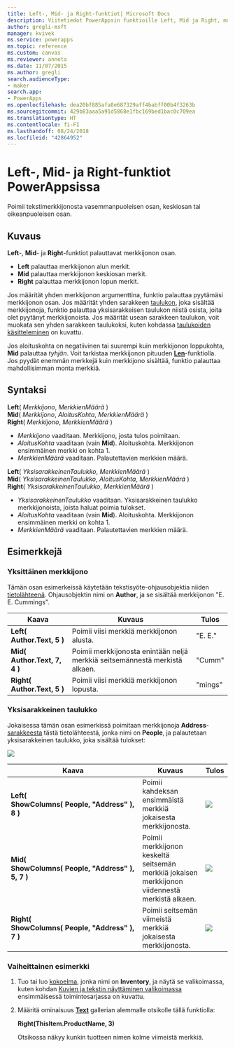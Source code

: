 ```yaml
---
title: Left-, Mid- ja Right-funktiot| Microsoft Docs
description: Viitetiedot PowerAppsin funktioille Left, Mid ja Right, mukaan lukien syntaksi ja esimerkit
author: gregli-msft
manager: kvivek
ms.service: powerapps
ms.topic: reference
ms.custom: canvas
ms.reviewer: anneta
ms.date: 11/07/2015
ms.author: gregli
search.audienceType:
- maker
search.app:
- PowerApps
ms.openlocfilehash: dea20bf885afa8e687329aff4babff00b4f3263b
ms.sourcegitcommit: 429b83aaa5a91d5868e1fbc169bed1bac0c709ea
ms.translationtype: HT
ms.contentlocale: fi-FI
ms.lasthandoff: 08/24/2018
ms.locfileid: "42864952"
---
```

# <a name="left-mid-and-right-functions-in-powerapps"></a>Left-, Mid- ja Right-funktiot PowerAppsissa
Poimii tekstimerkkijonosta vasemmanpuoleisen osan, keskiosan tai oikeanpuoleisen osan.

## <a name="description"></a>Kuvaus
**Left**-, **Mid**- ja **Right**-funktiot palauttavat merkkijonon osan.

* **Left** palauttaa merkkijonon alun merkit.
* **Mid** palauttaa merkkijonon keskiosan merkit.
* **Right** palauttaa merkkijonon lopun merkit.

Jos määrität yhden merkkijonon argumenttina, funktio palauttaa pyytämäsi merkkijonon osan. Jos määrität yhden sarakkeen [taulukon](../working-with-tables.md), joka sisältää merkkijonoja, funktio palauttaa yksisarakkeisen taulukon niistä osista, joita olet pyytänyt merkkijonoista. Jos määrität usean sarakkeen taulukon, voit muokata sen yhden sarakkeen taulukoksi, kuten kohdassa [taulukoiden käsitteleminen](../working-with-tables.md) on kuvattu.

Jos aloituskohta on negatiivinen tai suurempi kuin merkkijonon loppukohta, **Mid** palauttaa *tyhjän*.  Voit tarkistaa merkkijonon pituuden **[Len](function-len.md)**-funktiolla. Jos pyydät enemmän merkkejä kuin merkkijono sisältää, funktio palauttaa mahdollisimman monta merkkiä.

## <a name="syntax"></a>Syntaksi
**Left**( *Merkkijono*, *MerkkienMäärä* )<br>**Mid**( *Merkkijono*, *AloitusKohta*, *MerkkienMäärä* )<br>**Right**( *Merkkijono*, *MerkkienMäärä* )

* *Merkkijono* vaaditaan. Merkkijono, josta tulos poimitaan.
* *AloitusKohta* vaaditaan (vain **Mid**).  Aloituskohta.  Merkkijonon ensimmäinen merkki on kohta 1.
* *MerkkienMäärä* vaaditaan.  Palautettavien merkkien määrä.

**Left**( *YksisarakkeinenTaulukko*, *MerkkienMäärä* )<br>**Mid**( *YksisarakkeinenTaulukko*, *AloitusKohta*, *MerkkienMäärä* )<br>**Right**( *YksisarakkeinenTaulukko*, *MerkkienMäärä* )

* *YksisarakkeinenTaulukko* vaaditaan. Yksisarakkeinen taulukko merkkijonoista, joista haluat poimia tulokset.
* *AloitusKohta* vaaditaan (vain **Mid**).  Aloituskohta.  Merkkijonon ensimmäinen merkki on kohta 1.
* *MerkkienMäärä* vaaditaan.  Palautettavien merkkien määrä.

## <a name="examples"></a>Esimerkkejä
### <a name="single-string"></a>Yksittäinen merkkijono
Tämän osan esimerkeissä käytetään tekstisyöte-ohjausobjektia niiden [tietolähteenä](../working-with-data-sources.md). Ohjausobjektin nimi on **Author**, ja se sisältää merkkijonon "E. E. Cummings".

| Kaava | Kuvaus | Tulos |
| --- | --- | --- |
| **Left( Author.Text, 5 )** |Poimii viisi merkkiä merkkijonon alusta. |"E. E." |
| **Mid( Author.Text, 7, 4 )** |Poimii merkkijonosta enintään neljä merkkiä seitsemännestä merkistä alkaen. |"Cumm" |
| **Right( Author.Text, 5 )** |Poimii viisi merkkiä merkkijonon lopusta. |"mings" |

### <a name="single-column-table"></a>Yksisarakkeinen taulukko
Jokaisessa tämän osan esimerkissä poimitaan merkkijonoja **Address**-[sarakkeesta](../working-with-tables.md#columns) tästä tietolähteestä, jonka nimi on **People**, ja palautetaan yksisarakkeinen taulukko, joka sisältää tulokset:

![](media/function-left-mid-right/people-table.png)

| Kaava | Kuvaus | Tulos |
| --- | --- | --- |
| **Left( ShowColumns(&nbsp;People,&nbsp;"Address"&nbsp;), 8 )** |Poimii kahdeksan ensimmäistä merkkiä jokaisesta merkkijonosta. |<style> img { max-width: none } </style> ![](media/function-left-mid-right/people-table-left.png) |
| **Mid( ShowColumns(&nbsp;People,&nbsp;"Address"&nbsp;), 5, 7 )** |Poimii merkkijonon keskeltä seitsemän merkkiä jokaisen merkkijonon viidennestä merkistä alkaen. |![](media/function-left-mid-right/people-table-mid.png) |
| **Right( ShowColumns(&nbsp;People,&nbsp;"Address"&nbsp;), 7 )** |Poimii seitsemän viimeistä merkkiä jokaisesta merkkijonosta. |![](media/function-left-mid-right/people-table-right.png) |

### <a name="step-by-step-example"></a>Vaiheittainen esimerkki
1. Tuo tai luo [kokoelma](../working-with-data-sources.md#collections), jonka nimi on **Inventory**, ja näytä se valikoimassa, kuten kohdan [Kuvien ja tekstin näyttäminen valikoimassa](../show-images-text-gallery-sort-filter.md) ensimmäisessä toimintosarjassa on kuvattu.
2. Määritä ominaisuus **[Text](../controls/properties-core.md)** gallerian alemmalle otsikolle tällä funktiolla:
   
    **Right(ThisItem.ProductName, 3)**
   
    Otsikossa näkyy kunkin tuotteen nimen kolme viimeistä merkkiä.

